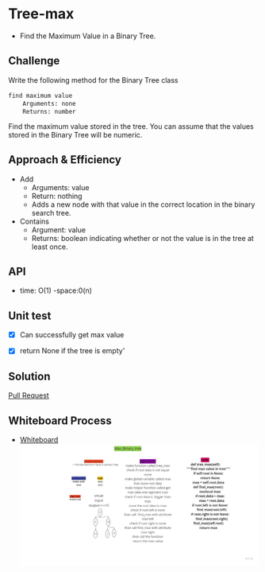 # Tree-max
<!-- Short summary or background information -->
- Find the Maximum Value in a Binary Tree.

## Challenge
<!-- Description of the challenge -->
Write the following method for the Binary Tree class

    find maximum value
        Arguments: none
        Returns: number

Find the maximum value stored in the tree. You can assume that the values stored in the Binary Tree will be numeric.

## Approach & Efficiency
<!-- What approach did you take? Why? What is the Big O space/time for this approach? -->
- Add
  - Arguments: value
  - Return: nothing
  - Adds a new node with that value in the correct location in the binary search tree.
- Contains
  - Argument: value
  - Returns: boolean indicating whether or not the value is in the tree at least once.

## API
<!-- Description of each method publicly available in each of your trees -->
- time: O(1)
-space:0(n)


## Unit test

- [x] Can successfully get max value
- [x] return None if the tree is empty'


## Solution
<!-- Show how to run your code, and examples of it in action -->
[Pull Request](https://github.com/mohammadsilwadi/data-structures-and-algorithms/pull/31)
 ## Whiteboard Process
<!-- Embedded whiteboard image -->
+ [ Whiteboard   ](https://miro.com/app/board/o9J_lmxyEIQ=/)
![](../img/week_4.jpg)

